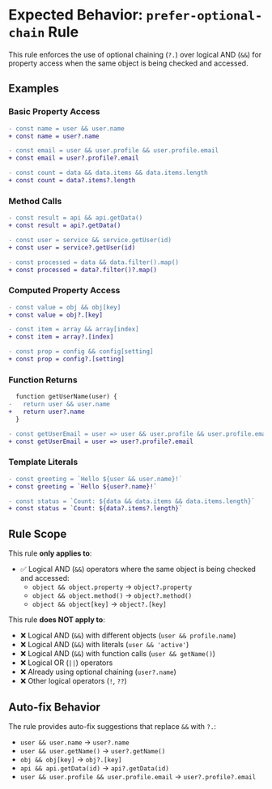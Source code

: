 # Expected Behavior: `prefer-optional-chain` Rule

This rule enforces the use of optional chaining (`?.`) over logical AND (`&&`) for property access when the same object is being checked and accessed.

## Examples

### Basic Property Access

```diff
- const name = user && user.name
+ const name = user?.name

- const email = user && user.profile && user.profile.email
+ const email = user?.profile?.email

- const count = data && data.items && data.items.length
+ const count = data?.items?.length
```

### Method Calls

```diff
- const result = api && api.getData()
+ const result = api?.getData()

- const user = service && service.getUser(id)
+ const user = service?.getUser(id)

- const processed = data && data.filter().map()
+ const processed = data?.filter()?.map()
```

### Computed Property Access

```diff
- const value = obj && obj[key]
+ const value = obj?.[key]

- const item = array && array[index]
+ const item = array?.[index]

- const prop = config && config[setting]
+ const prop = config?.[setting]
```

### Function Returns

```diff
  function getUserName(user) {
-   return user && user.name
+   return user?.name
  }

- const getUserEmail = user => user && user.profile && user.profile.email
+ const getUserEmail = user => user?.profile?.email
```

### Template Literals

```diff
- const greeting = `Hello ${user && user.name}!`
+ const greeting = `Hello ${user?.name}!`

- const status = `Count: ${data && data.items && data.items.length}`
+ const status = `Count: ${data?.items?.length}`
```

## Rule Scope

This rule **only applies to**:

- ✅ Logical AND (`&&`) operators where the same object is being checked and accessed:
  - `object && object.property` → `object?.property`
  - `object && object.method()` → `object?.method()`
  - `object && object[key]` → `object?.[key]`

This rule **does NOT apply to**:

- ❌ Logical AND (`&&`) with different objects (`user && profile.name`)
- ❌ Logical AND (`&&`) with literals (`user && 'active'`)
- ❌ Logical AND (`&&`) with function calls (`user && getName()`)
- ❌ Logical OR (`||`) operators
- ❌ Already using optional chaining (`user?.name`)
- ❌ Other logical operators (`!`, `??`)

## Auto-fix Behavior

The rule provides auto-fix suggestions that replace `&&` with `?.`:

- `user && user.name` → `user?.name`
- `user && user.getName()` → `user?.getName()`
- `obj && obj[key]` → `obj?.[key]`
- `api && api.getData(id)` → `api?.getData(id)`
- `user && user.profile && user.profile.email` → `user?.profile?.email`
